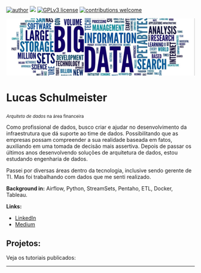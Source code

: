 [![author](https://img.shields.io/badge/author-sigmoidal-red.svg)](https://www.linkedin.com/in/carlosfab) [![](https://img.shields.io/badge/python-3.7+-blue.svg)](https://www.python.org/downloads/release/python-365/) [![GPLv3 license](https://img.shields.io/badge/License-GPLv3-blue.svg)](http://perso.crans.org/besson/LICENSE.html) [![contributions welcome](https://img.shields.io/badge/contributions-welcome-brightgreen.svg?style=flat)](https://github.com/lucasschulmeister/data_science/issues)

<p align="center">
  <img src="banner.png" >
</p>

# Lucas Schulmeister
<sub>*Arquiteto de dados* na área financeira</sub>

Como profissional de dados, busco criar e ajudar no desenvolvimento da infraestrutura que dá suporte ao time de dados.
Possibilitando que as empresas possam compreender a sua realidade baseada em fatos, auxiliando em uma tomada de decisão mais assertiva. Depois de passar os últimos anos desenvolvendo soluções de arquitetura de dados, estou estudando engenharia de dados.

Passei por diversas áreas dentro da tecnologia, inclusive sendo gerente de TI. Mas foi trabalhando com dados que me senti realizado.

**Background in:** Airflow, Python, StreamSets, Pentaho, ETL, Docker, Tableau.

**Links:**
* [LinkedIn](https://www.linkedin.com/in/lucasschulmeister)
* [Medium](https://medium.com/@lucas.schulmeister)


## Projetos:
Veja os tutoriais publicados:


---
